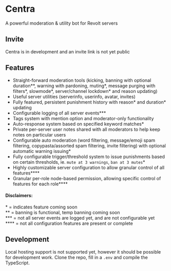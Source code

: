 # Centra
A powerful moderation & utility bot for Revolt servers

## Invite
Centra is in development and an invite link is not yet public

## Features
- Straight-forward moderation tools (kicking, banning with optional duration**, warning with pardoning, muting*, message purging with filters*, slowmode*, server/channel lockdown* and reason updating)
- Useful server utilities (serverinfo, userinfo, avatar, invites)
- Fully featured, persistent punishment history with reason* and duration* updating
- Configurable logging of all server events***
- Tags system with mention option and moderator-only functionality
- Auto-response system based on specified keyword matches*
- Private per-server user notes shared with all moderators to help keep notes on particular users
- Configurable auto moderation (word filtering, message/emoji spam filtering, copypasta/assorted spam filtering, invite filtering) with optional automatic warning issuing*
- Fully configurable trigger/threshold system to issue punishments based on certain thresholds, ie. `mute at 3 warnings`, `ban at 3 mutes`*
- Highly customizable server configuration to allow granular control of all features****
- Granular per-role node-based permission, allowing specific control of features for each role**** 

#### Disclaimers:
\* = indicates feature coming soon  
\*\* = banning is functional, temp banning coming soon  
\*\*\* = not all server events are logged yet, and are not configurable yet  
\*\*\*\* = not all configuration features are present or complete  

## Development
Local hosting support is not supported yet, however it should be possible for development work. Clone the repo, fill in a `.env` and compile the TypeScript.